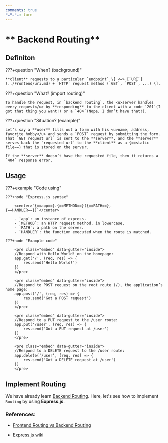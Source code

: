 ```yaml
---
comments: true
ᴴₒᴴₒᴴₒ: ture
---
```


# ** Backend Routing**

## **Definiton**

???+question "When? (background)"

    **client** requests to a particular `endpoint` \[ <=> [`URI`](../Frontend/uri.md) + `HTTP` request method (`GET`, `POST`, ...) \]. 


???+question "What? (import routing)"
    
    To handle the request, in `backend routing`, the <u>server handles every request</u> by **responding** to the client with a code `201`(I got that thing you want!) or a `404`(Nope, I don’t have that!).

???+question "Situation? (example)"

    Let’s say a **user** fills out a form with his <u>name, address, favorite hobby</u> and sends a `POST` request by submitting the form. That `GET request url` is sent to the **server**, and the **server** serves back the `requested url` to the **client** as a {==static file==} that is stored on the server. 
    
    If the **server** doesn’t have the requested file, then it returns a `404` response error. 

## **Usage**

???+example "Code using"

    ???+node "Express.js syntax"

        <center>`{==app==}.{==METHOD==}({==PATH==}, {==HANDLER==})`</center>

        - `app`: an instance of express.
        - `METHOD`: an HTTP request method, in lowercase.
        - `PATH`: a path on the server.
        - `HANDLER`: the function executed when the route is matched.

    ???+node "Example code"

        <pre class="embed" data-gutter="inside">
        //Respond with Hello World! on the homepage:
        app.get('/', (req, res) => {
            res.send('Hello World!')
        })
        </pre>

        <pre class="embed" data-gutter="inside">
        //Respond to POST request on the root route (/), the application’s home page:
        app.post('/', (req, res) => {
            res.send('Got a POST request')
        })
        </pre>

        <pre class="embed" data-gutter="inside">
        //Respond to a PUT request to the /user route:
        app.put('/user', (req, res) => {
            res.send('Got a PUT request at /user')
        })
        </pre>

        <pre class="embed" data-gutter="inside">
        //Respond to a DELETE request to the /user route:
        app.delete('/user', (req, res) => {
            res.send('Got a DELETE request at /user')
        })
        </pre>


## **Implement Routing**

We have already learn [Backend Routing](./routing.md). Here, let's see how to implement `Routing` by using **Express.js**.



### **References:**

- [Frontend Routing vs Backend Routing](https://medium.com/@kennedyjt88/frontend-routing-vs-backend-routing-874b2bc41e5a)

- [Express.js wiki](https://en.wikipedia.org/wiki/Express.js)

<script src="https://embed.runkit.com"></script>
<style>.embed { overflow: visible; text-align: center; width: 110%}</style>
<script>
const elements = [...document.getElementsByClassName('embed')]
const notebooks = elements.reduce((notebooks, element) => {
    const innerText = element.firstChild
    const currentCell = window.RunKit.createNotebook({
        element,
        gutterStyle: element.getAttribute("data-gutter"),
        source: innerText.textContent,
        // Remove the text content of the pre tag after the embed has loaded
        mode: "endpoint",
        onLoad: () => innerText.remove()
    })
  return notebooks
}, [])
</script>